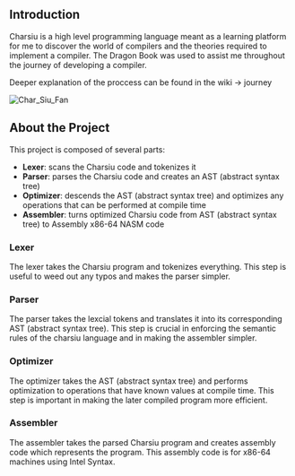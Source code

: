 ## Introduction

Charsiu is a high level programming language meant as a learning platform for me to discover the world of compilers and the theories required to implement a compiler.
The Dragon Book was used to assist me throughout the journey of developing a compiler.

Deeper explanation of the proccess can be found in the wiki -> journey

![Char_Siu_Fan](https://github.com/tristanlok/chasiu-Compiler/assets/157249099/bbeb56a4-79d0-40dd-af14-8a34c2d919c9)

## About the Project

This project is composed of several parts:

* **Lexer**: scans the Charsiu code and tokenizes it
* **Parser**: parses the Charsiu code and creates an AST (abstract syntax tree)
* **Optimizer**: descends the AST (abstract syntax tree) and optimizes any operations that can be performed at compile time
* **Assembler**: turns optimized Charsiu code from AST (abstract syntax tree) to Assembly x86-64 NASM code

### Lexer

The lexer takes the Charsiu program and tokenizes everything.
This step is useful to weed out any typos and makes the parser simpler.

### Parser

The parser takes the lexcial tokens and translates it into its corresponding AST (abstract syntax tree).
This step is crucial in enforcing the semantic rules of the charsiu language and in making the assembler simpler.

### Optimizer

The optimizer takes the AST (abstract syntax tree) and performs optimization to operations that have known values at compile time.
This step is important in making the later compiled program more efficient.

### Assembler

The assembler takes the parsed Charsiu program and creates assembly code which represents the program.
This assembly code is for x86-64 machines using Intel Syntax.
